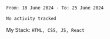 <!--START_SECTION:waka-->

```txt
From: 18 June 2024 - To: 25 June 2024

No activity tracked
```

<!--END_SECTION:waka-->
My Stack: `HTML, CSS, JS, React`
